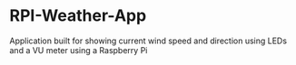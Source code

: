 # RPI-Weather-App
Application built for showing current wind speed and direction using LEDs and a VU meter using a Raspberry Pi
